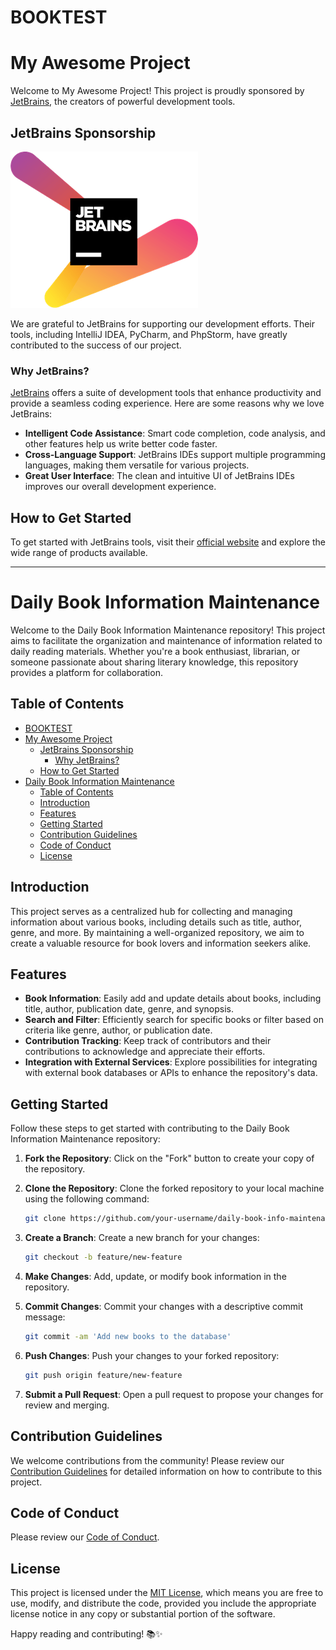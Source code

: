 # BOOKTEST
# My Awesome Project

Welcome to My Awesome Project! This project is proudly sponsored by [JetBrains](https://www.jetbrains.com/), the creators of powerful development tools.

## JetBrains Sponsorship

![JetBrains Logo](jetbrains-logo-CFBA1D6854-seeklogo.com.png)

We are grateful to JetBrains for supporting our development efforts. Their tools, including IntelliJ IDEA, PyCharm, and PhpStorm, have greatly contributed to the success of our project.

### Why JetBrains?

[JetBrains](https://www.jetbrains.com/) offers a suite of development tools that enhance productivity and provide a seamless coding experience. Here are some reasons why we love JetBrains:

- **Intelligent Code Assistance**: Smart code completion, code analysis, and other features help us write better code faster.
- **Cross-Language Support**: JetBrains IDEs support multiple programming languages, making them versatile for various projects.
- **Great User Interface**: The clean and intuitive UI of JetBrains IDEs improves our overall development experience.

## How to Get Started

To get started with JetBrains tools, visit their [official website](https://www.jetbrains.com/) and explore the wide range of products available.

---




# Daily Book Information Maintenance

Welcome to the Daily Book Information Maintenance repository! This project aims to facilitate the organization and maintenance of information related to daily reading materials. Whether you're a book enthusiast, librarian, or someone passionate about sharing literary knowledge, this repository provides a platform for collaboration.

## Table of Contents

- [BOOKTEST](#booktest)
- [My Awesome Project](#my-awesome-project)
  - [JetBrains Sponsorship](#jetbrains-sponsorship)
    - [Why JetBrains?](#why-jetbrains)
  - [How to Get Started](#how-to-get-started)
- [Daily Book Information Maintenance](#daily-book-information-maintenance)
  - [Table of Contents](#table-of-contents)
  - [Introduction](#introduction)
  - [Features](#features)
  - [Getting Started](#getting-started)
  - [Contribution Guidelines](#contribution-guidelines)
  - [Code of Conduct](#code-of-conduct)
  - [License](#license)

## Introduction

This project serves as a centralized hub for collecting and managing information about various books, including details such as title, author, genre, and more. By maintaining a well-organized repository, we aim to create a valuable resource for book lovers and information seekers alike.

## Features

- **Book Information**: Easily add and update details about books, including title, author, publication date, genre, and synopsis.
- **Search and Filter**: Efficiently search for specific books or filter based on criteria like genre, author, or publication date.
- **Contribution Tracking**: Keep track of contributors and their contributions to acknowledge and appreciate their efforts.
- **Integration with External Services**: Explore possibilities for integrating with external book databases or APIs to enhance the repository's data.

## Getting Started

Follow these steps to get started with contributing to the Daily Book Information Maintenance repository:

1. **Fork the Repository**: Click on the "Fork" button to create your copy of the repository.

2. **Clone the Repository**: Clone the forked repository to your local machine using the following command:

    ```bash
    git clone https://github.com/your-username/daily-book-info-maintenance.git
    ```

3. **Create a Branch**: Create a new branch for your changes:

    ```bash
    git checkout -b feature/new-feature
    ```

4. **Make Changes**: Add, update, or modify book information in the repository.

5. **Commit Changes**: Commit your changes with a descriptive commit message:

    ```bash
    git commit -am 'Add new books to the database'
    ```

6. **Push Changes**: Push your changes to your forked repository:

    ```bash
    git push origin feature/new-feature
    ```

7. **Submit a Pull Request**: Open a pull request to propose your changes for review and merging.

## Contribution Guidelines

We welcome contributions from the community! Please review our [Contribution Guidelines](CONTRIBUTING.md) for detailed information on how to contribute to this project.
## Code of Conduct
Please review our [Code of Conduct](CODE_OF_CONDUCT.md).

## License

This project is licensed under the [MIT License](LICENSE), which means you are free to use, modify, and distribute the code, provided you include the appropriate license notice in any copy or substantial portion of the software.

Happy reading and contributing! 📚✨

